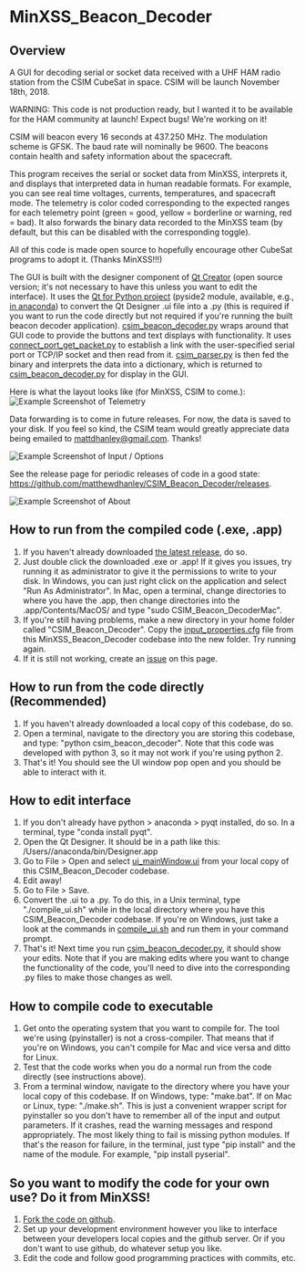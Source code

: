 # MinXSS_Beacon_Decoder
## Overview
A GUI for decoding serial or socket data received with a UHF HAM radio station from the CSIM CubeSat in space. CSIM will be launch November 18th, 2018.

WARNING: This code is not production ready, but I wanted it to be available for the HAM community at launch! Expect bugs! We're working on it!

CSIM will beacon every 16 seconds at 437.250 MHz. The modulation scheme is GFSK. The baud rate will nominally be 9600. The beacons contain health and safety information about the spacecraft. 

This program receives the serial or socket data from MinXSS, interprets it, and displays that interpreted data in human readable formats. For example, you can see real time voltages, currents, temperatures, and spacecraft mode. The telemetry is color coded corresponding to the expected ranges for each telemetry point (green = good, yellow = borderline or warning, red = bad). It also forwards the binary data recorded to the MinXSS team (by default, but this can be disabled with the corresponding toggle). 

All of this code is made open source to hopefully encourage other CubeSat programs to adopt it. (Thanks MinXSS!!!)

The GUI is built with the designer component of [Qt Creator](https://www.qt.io/download) (open source version; it's not necessary to have this unless you want to edit the interface). It uses the [Qt for Python project](https://www.qt.io/qt-for-python) (pyside2 module, available, e.g., [in anaconda](https://anaconda.org/conda-forge/pyside2)) to convert the Qt Designer .ui file into a .py (this is required if you want to run the code directly but not required if you're running the built beacon decoder application). [csim_beacon_decoder.py](csim_beacon_decoder.py) wraps around that GUI code to provide the buttons and text displays with functionality. It uses [connect_port_get_packet.py](connect_port_get_packet.py) to establish a link with the user-specified serial port or TCP/IP socket and then read from it. [csim_parser.py](csim_parser.py) is then fed the binary and interprets the data into a dictionary, which is returned to [csim_beacon_decoder.py](csim_beacon_decoder.py) for display in the GUI. 

Here is what the layout looks like (for MinXSS, CSIM to come.): 
![Example Screenshot of Telemetry](/screenshots/in_operation1_v2.0.2.png)

Data forwarding is to come in future releases. For now, the data is saved to your disk. If you feel so kind, the CSIM team would greatly appreciate data being emailed to mattdhanley@gmail.com. Thanks!

![Example Screenshot of Input / Options](/screenshots/in_operation2_v2.0.2.png)

See the release page for periodic releases of code in a good state: https://github.com/matthewdhanley/CSIM_Beacon_Decoder/releases. 

![Example Screenshot of About](/screenshots/in_operation3_v1.1.0.png)

## How to run from the compiled code (.exe, .app)
1. If you haven't already downloaded [the latest release](https://github.com/matthewdhanley/CSIM_Beacon_Decoder/releases), do so. 
2. Just double click the downloaded .exe or .app! If it gives you issues, try running it as administrator to give it the permissions to write to your disk. In Windows, you can just right click on the application and select "Run As Administrator". In Mac, open a terminal, change directories to where you have the .app, then change directories into the .app/Contents/MacOS/ and type "sudo CSIM_Beacon_DecoderMac". 
3. If you're still having problems, make a new directory in your <username> home folder called "CSIM_Beacon_Decoder". Copy the [input_properties.cfg](input_properties.cfg) file from this MinXSS_Beacon_Decoder codebase into the new folder. Try running again.
4. If it is still not working, create an [issue](https://github.com/matthewdhanley/CSIM_Beacon_Decoder/issues) on this page. 

## How to run from the code directly (Recommended)
1. If you haven't already downloaded a local copy of this codebase, do so. 
2. Open a terminal, navigate to the directory you are storing this codebase, and type: "python csim_beacon_decoder". Note that this code was developed with python 3, so it may not work if you're using python 2.
3. That's it! You should see the UI window pop open and you should be able to interact with it. 

## How to edit interface
1. If you don't already have python > anaconda > pyqt installed, do so. In a terminal, type "conda install pyqt".
2. Open the Qt Designer. It should be in a path like this: /Users/<username>/anaconda/bin/Designer.app
3. Go to File > Open and select [ui_mainWindow.ui](ui_mainWindow.ui) from your local copy of this CSIM_Beacon_Decoder codebase. 
4. Edit away! 
5. Go to File > Save. 
6. Convert the .ui to a .py. To do this, in a Unix terminal, type "./compile_ui.sh" while in the local directory where you have this CSIM_Beacon_Decoder codebase. If you're on Windows, just take a look at the commands in [compile_ui.sh](compile_ui.sh) and run them in your command prompt. 
7. That's it! Next time you run [csim_beacon_decoder.py](csim_beacon_decoder.py), it should show your edits. Note that if you are making edits where you want to change the functionality of the code, you'll need to dive into the corresponding .py files to make those changes as well. 

## How to compile code to executable
1. Get onto the operating system that you want to compile for. The tool we're using (pyinstaller) is not a cross-compiler. That means that if you're on Windows, you can't compile for Mac and vice versa and ditto for Linux. 
2. Test that the code works when you do a normal run from the code directly (see instructions above). 
3. From a terminal window, navigate to the directory where you have your local copy of this codebase. If on Windows, type: "make.bat". If on Mac or Linux, type: "./make.sh". This is just a convenient wrapper script for pyinstaller so you don't have to remember all of the input and output parameters. If it crashes, read the warning messages and respond appropriately. The most likely thing to fail is missing python modules. If that's the reason for failure, in the terminal, just type "pip install" and the name of the module. For example, "pip install pyserial". 

## So you want to modify the code for your own use? Do it from MinXSS! 
1. [Fork the code on github](https://help.github.com/articles/fork-a-repo/).
2. Set up your development environment however you like to interface between your developers local copies and the github server. Or if you don't want to use github, do whatever setup you like. 
3. Edit the code and follow good programming practices with commits, etc. 